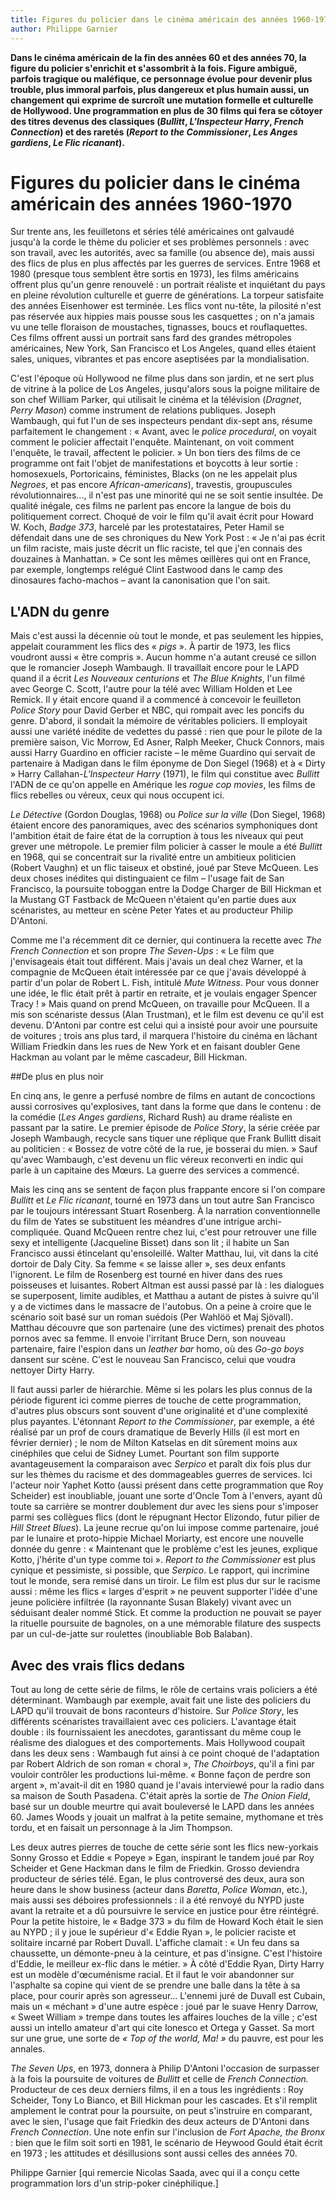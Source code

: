 ```yaml
---
title: Figures du policier dans le cinéma américain des années 1960-1970
author: Philippe Garnier
---
```


**Dans le cinéma américain de la fin des années 60 et des années 70, la figure du policier s'enrichit et s'assombrit à la fois. Figure ambiguë, parfois tragique ou maléfique, ce personnage évolue pour devenir plus trouble, plus immoral parfois, plus dangereux et plus humain aussi, un changement qui exprime de surcroît une mutation formelle et culturelle de Hollywood. Une programmation en plus de 30 films qui fera se côtoyer des titres devenus des classiques (_Bullitt_, _L'Inspecteur Harry_, _French Connection_) et des raretés (_Report to the Commissioner_, _Les Anges gardiens_, _Le Flic ricanant_).**

# Figures du policier dans le cinéma américain des années 1960-1970

Sur trente ans, les feuilletons et séries télé américaines ont galvaudé jusqu'à la corde le thème du policier et ses problèmes personnels : avec son travail, avec les autorités, avec sa famille (ou absence de), mais aussi des flics de plus en plus affectés par les guerres de services. Entre 1968 et 1980 (presque tous semblent être sortis en 1973), les films américains offrent plus qu'un genre renouvelé : un portrait réaliste et inquiétant du pays en pleine révolution culturelle et guerre de générations. La torpeur satisfaite des années Eisenhower est terminée. Les flics vont nu-tête, la pilosité n'est pas réservée aux hippies mais pousse sous les casquettes ; on n'a jamais vu une telle floraison de moustaches, tignasses, boucs et rouflaquettes. Ces films offrent aussi un portrait sans fard des grandes métropoles américaines, New York, San Francisco et Los Angeles, quand elles étaient sales, uniques, vibrantes et pas encore aseptisées par la mondialisation.

C'est l'époque où Hollywood ne filme plus dans son jardin, et ne sert plus de vitrine à la police de Los Angeles, jusqu'alors sous la poigne militaire de son chef William Parker, qui utilisait le cinéma et la télévision (_Dragnet_, _Perry Mason_) comme instrument de relations publiques. Joseph Wambaugh, qui fut l'un de ses inspecteurs pendant dix-sept ans, résume parfaitement le changement : « Avant, avec le _police procedural_, on voyait comment le policier affectait l'enquête. Maintenant, on voit comment l'enquête, le travail, affectent le policier. » Un bon tiers des films de ce programme ont fait l'objet de manifestations et boycotts à leur sortie : homosexuels, Portoricains, féministes, Blacks (on ne les appelait plus _Negroes_, et pas encore _African-americans_), travestis, groupuscules révolutionnaires..., il n'est pas une minorité qui ne se soit sentie insultée. De qualité inégale, ces films ne parlent pas encore la langue de bois du politiquement correct. Choqué de voir le film qu'il avait écrit pour Howard W. Koch, _Badge 373_, harcelé par les protestataires, Peter Hamil se défendait dans une de ses chroniques du New York Post : « Je n'ai pas écrit un film raciste, mais juste décrit un flic raciste, tel que j'en connais des douzaines à Manhattan. » Ce sont les mêmes œillères qui ont en France, par exemple, longtemps relégué Clint Eastwood dans le camp des dinosaures facho-machos – avant la canonisation que l'on sait.

## L'ADN du genre

Mais c'est aussi la décennie où tout le monde, et pas seulement les hippies, appelait couramment les flics des « _pigs_ ». À partir de 1973, les flics voudront aussi « être compris ». Aucun homme n'a autant creusé ce sillon que le romancier Joseph Wambaugh. Il travaillait encore pour le LAPD quand il a écrit _Les Nouveaux centurions_ et _The Blue Knights_, l'un filmé avec George C. Scott, l'autre pour la télé avec William Holden et Lee Remick. Il y était encore quand il a commencé à concevoir le feuilleton _Police Story_ pour David Gerber et NBC, qui rompait avec les poncifs du genre. D'abord, il sondait la mémoire de véritables policiers. Il employait aussi une variété inédite de vedettes du passé : rien que pour le pilote de la première saison, Vic Morrow, Ed Asner, Ralph Meeker, Chuck Connors, mais aussi Harry Guardino en officier raciste – le même Guardino qui servait de partenaire à Madigan dans le film éponyme de Don Siegel (1968) et à « Dirty » Harry Callahan-_L'Inspecteur Harry_ (1971), le film qui constitue avec _Bullitt_ l'ADN de ce qu'on appelle en Amérique les _rogue cop movies_, les films de flics rebelles ou véreux, ceux qui nous occupent ici.

_Le Détective_ (Gordon Douglas, 1968) ou _Police sur la ville_ (Don Siegel, 1968) étaient encore des panoramiques, avec des scénarios symphoniques dont l'ambition était de faire état de la corruption à tous les niveaux qui peut grever une métropole. Le premier film policier à casser le moule a été _Bullitt_ en 1968, qui se concentrait sur la rivalité entre un ambitieux politicien (Robert Vaughn) et un flic taiseux et obstiné, joué par Steve McQueen. Les deux choses inédites qui distinguaient ce film – l'usage fait de San Francisco, la poursuite toboggan entre la Dodge Charger de Bill Hickman et la Mustang GT Fastback de McQueen n'étaient qu'en partie dues aux scénaristes, au metteur en scène Peter Yates et au producteur Philip D'Antoni.

Comme me l'a récemment dit ce dernier, qui continuera la recette avec _The French Connection_ et son propre _The Seven-Ups_ : « Le film que j'envisageais était tout différent. Mais j'avais un deal chez Warner, et la compagnie de McQueen était intéressée par ce que j'avais développé à partir d'un polar de Robert L. Fish, intitulé _Mute Witness_. Pour vous donner une idée, le flic était prêt à partir en retraite, et je voulais engager Spencer Tracy ! » Mais quand on prend McQueen, on travaille pour McQueen. Il a mis son scénariste dessus (Alan Trustman), et le film est devenu ce qu'il est devenu. D'Antoni par contre est celui qui a insisté pour avoir une poursuite de voitures ; trois ans plus tard, il marquera l'histoire du cinéma en lâchant William Friedkin dans les rues de New York et en faisant doubler Gene Hackman au volant par le même cascadeur, Bill Hickman.

##De plus en plus noir

En cinq ans, le genre a perfusé nombre de films en autant de concoctions aussi corrosives qu'explosives, tant dans la forme que dans le contenu : de la comédie (_Les Anges gardiens_, Richard Rush) au drame réaliste en passant par la satire. Le premier épisode de _Police Story_, la série créée par Joseph Wambaugh, recycle sans tiquer une réplique que Frank Bullitt disait au politicien : « Bossez de votre côté de la rue, je bosserai du mien. » Sauf qu'avec Wambaugh, c'est devenu un flic véreux reconverti en indic qui parle à un capitaine des Mœurs. La guerre des services a commencé.

Mais les cinq ans se sentent de façon plus frappante encore si l'on compare _Bullitt_ et _Le Flic ricanant_, tourné en 1973 dans un tout autre San Francisco par le toujours intéressant Stuart Rosenberg. À la narration conventionnelle du film de Yates se substituent les méandres d'une intrigue archi-compliquée. Quand McQueen rentre chez lui, c'est pour retrouver une fille sexy et intelligente (Jacqueline Bisset) dans son lit ; il habite un San Francisco aussi étincelant qu'ensoleillé. Walter Matthau, lui, vit dans la cité dortoir de Daly City. Sa femme « se laisse aller », ses deux enfants l'ignorent. Le film de Rosenberg est tourné en hiver dans des rues poisseuses et luisantes. Robert Altman est aussi passé par là : les dialogues se superposent, limite audibles, et Matthau a autant de pistes à suivre qu'il y a de victimes dans le massacre de l'autobus. On a peine à croire que le scénario soit basé sur un roman suédois (Per Wahlöö et Maj Sjövall). Matthau découvre que son partenaire (une des victimes) prenait des photos pornos avec sa femme. Il envoie l'irritant Bruce Dern, son nouveau partenaire, faire l'espion dans un _leather bar_ homo, où des _Go-go boys_ dansent sur scène. C'est le nouveau San Francisco, celui que voudra nettoyer Dirty Harry.

Il faut aussi parler de hiérarchie. Même si les polars les plus connus de la période figurent ici comme pierres de touche de cette programmation, d'autres plus obscurs sont souvent d'une originalité et d'une complexité plus payantes. L'étonnant _Report to the Commissioner_, par exemple, a été réalisé par un prof de cours dramatique de Beverly Hills (il est mort en février dernier) ; le nom de Milton Katselas en dit sûrement moins aux cinéphiles que celui de Sidney Lumet. Pourtant son film supporte avantageusement la comparaison avec _Serpico_ et paraît dix fois plus dur sur les thèmes du racisme et des dommageables guerres de services. Ici l'acteur noir Yaphet Kotto (aussi présent dans cette programmation que Roy Scheider) est inoubliable, jouant une sorte d'Oncle Tom à l'envers, ayant dû toute sa carrière se montrer doublement dur avec les siens pour s'imposer parmi ses collègues flics (dont le répugnant Hector Elizondo, futur pilier de _Hill Street Blues_). La jeune recrue qu'on lui impose comme partenaire, joué par le lunaire et proto-hippie Michael Moriarty, est encore une nouvelle donnée du genre : « Maintenant que le problème c'est les jeunes, explique Kotto, j'hérite d'un type comme toi ». _Report to the Commissioner_ est plus cynique et pessimiste, si possible, que _Serpico_. Le rapport, qui incrimine tout le monde, sera remisé dans un tiroir. Le film est plus dur sur le racisme aussi : même les flics « larges d'esprit » ne peuvent supporter l'idée d'une jeune policière infiltrée (la rayonnante Susan Blakely) vivant avec un séduisant dealer nommé Stick. Et comme la production ne pouvait se payer la rituelle poursuite de bagnoles, on a une mémorable filature des suspects par un cul-de-jatte sur roulettes (inoubliable Bob Balaban).

## Avec des vrais flics dedans

Tout au long de cette série de films, le rôle de certains vrais policiers a été déterminant. Wambaugh par exemple, avait fait une liste des policiers du LAPD qu'il trouvait de bons raconteurs d'histoire. Sur _Police Story_, les différents scénaristes travaillaient avec ces policiers. L'avantage était double : ils fournissaient les anecdotes, garantissant du même coup le réalisme des dialogues et des comportements. Mais Hollywood coupait dans les deux sens : Wambaugh fut ainsi à ce point choqué de l'adaptation par Robert Aldrich de son roman « choral », _The Choirboys_, qu'il a fini par vouloir contrôler les productions lui-même. « Bonne façon de perdre son argent », m'avait-il dit en 1980 quand je l'avais interviewé pour la radio dans sa maison de South Pasadena. C'était après la sortie de _The Onion Field_, basé sur un double meurtre qui avait bouleversé le LAPD dans les années 60. James Woods y jouait un malfrat à la petite semaine, mythomane et très tordu, et en faisait un personnage à la Jim Thompson.

Les deux autres pierres de touche de cette série sont les flics new-yorkais Sonny Grosso et Eddie « Popeye » Egan, inspirant le tandem joué par Roy Scheider et Gene Hackman dans le film de Friedkin. Grosso deviendra producteur de séries télé. Egan, le plus controversé des deux, aura son heure dans le show business (acteur dans _Baretta_, _Police Woman_, etc.), mais aussi ses déboires professionnels : il a été renvoyé du NYPD juste avant la retraite et a dû poursuivre le service en justice pour être réintégré. Pour la petite histoire, le « Badge 373 » du film de Howard Koch était le sien au NYPD ; il y joue le supérieur d'« Eddie Ryan », le policier raciste et solitaire incarné par Robert Duvall. L'affiche clamait : « Un feu dans sa chaussette, un démonte-pneu à la ceinture, et pas d'insigne. C'est l'histoire d'Eddie, le meilleur ex-flic dans le métier. » À côté d'Eddie Ryan, Dirty Harry est un modèle d'œcuménisme racial. Et il faut le voir abandonner sur l'asphalte sa copine qui vient de se prendre une balle dans la tête à sa place, pour courir après son agresseur... L'ennemi juré de Duvall est Cubain, mais un « méchant » d'une autre espèce : joué par le suave Henry Darrow, « Sweet William » trempe dans toutes les affaires louches de la ville ; c'est aussi un intello amateur d'art qui cite Ionesco et Ortega y Gasset. Sa mort sur une grue, une sorte de _« Top of the world, Ma! »_ du pauvre, est pour les annales.

_The Seven Ups_, en 1973, donnera à Philip D'Antoni l'occasion de surpasser à la fois la poursuite de voitures de _Bullitt_ et celle de _French Connection._ Producteur de ces deux derniers films, il en a tous les ingrédients : Roy Scheider, Tony Lo Bianco, et Bill Hickman pour les cascades. Et s'il remplit amplement le contrat pour la poursuite, on peut s'instruire en comparant, avec le sien, l'usage que fait Friedkin des deux acteurs de D'Antoni dans _French Connection_. Une note enfin sur l'inclusion de _Fort Apache, the Bronx_ : bien que le film soit sorti en 1981, le scénario de Heywood Gould était écrit en 1973 ; les attitudes et désillusions sont aussi celles des années 70.

Philippe Garnier [qui remercie Nicolas Saada, avec qui il a conçu cette programmation lors d'un strip-poker cinéphilique.]
